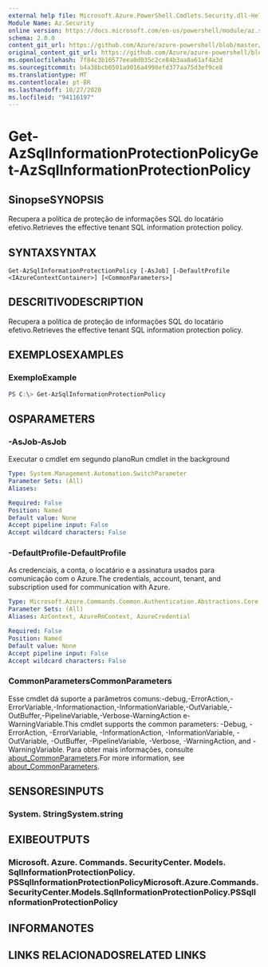 ```yaml
---
external help file: Microsoft.Azure.PowerShell.Cmdlets.Security.dll-Help.xml
Module Name: Az.Security
online version: https://docs.microsoft.com/en-us/powershell/module/az.security/Get-AzSqlInformationProtectionPolicy
schema: 2.0.0
content_git_url: https://github.com/Azure/azure-powershell/blob/master/src/Security/Security/help/Get-AzSqlInformationProtectionPolicy.md
original_content_git_url: https://github.com/Azure/azure-powershell/blob/master/src/Security/Security/help/Get-AzSqlInformationProtectionPolicy.md
ms.openlocfilehash: 7f84c3b10577eea0d035c2ce84b3aa8a61af4a3d
ms.sourcegitcommit: b4a38bcb0501a9016a4998efd377aa75d3ef9ce8
ms.translationtype: MT
ms.contentlocale: pt-BR
ms.lasthandoff: 10/27/2020
ms.locfileid: "94116197"
---
```

# <span data-ttu-id="7dd26-101">Get-AzSqlInformationProtectionPolicy</span><span class="sxs-lookup"><span data-stu-id="7dd26-101">Get-AzSqlInformationProtectionPolicy</span></span>

## <span data-ttu-id="7dd26-102">Sinopse</span><span class="sxs-lookup"><span data-stu-id="7dd26-102">SYNOPSIS</span></span>
<span data-ttu-id="7dd26-103">Recupera a política de proteção de informações SQL do locatário efetivo.</span><span class="sxs-lookup"><span data-stu-id="7dd26-103">Retrieves the effective tenant SQL information protection policy.</span></span>

## <span data-ttu-id="7dd26-104">SYNTAX</span><span class="sxs-lookup"><span data-stu-id="7dd26-104">SYNTAX</span></span>

```
Get-AzSqlInformationProtectionPolicy [-AsJob] [-DefaultProfile <IAzureContextContainer>] [<CommonParameters>]
```

## <span data-ttu-id="7dd26-105">DESCRITIVO</span><span class="sxs-lookup"><span data-stu-id="7dd26-105">DESCRIPTION</span></span>
<span data-ttu-id="7dd26-106">Recupera a política de proteção de informações SQL do locatário efetivo.</span><span class="sxs-lookup"><span data-stu-id="7dd26-106">Retrieves the effective tenant SQL information protection policy.</span></span>

## <span data-ttu-id="7dd26-107">EXEMPLOS</span><span class="sxs-lookup"><span data-stu-id="7dd26-107">EXAMPLES</span></span>

### <span data-ttu-id="7dd26-108">Exemplo</span><span class="sxs-lookup"><span data-stu-id="7dd26-108">Example</span></span>
```powershell
PS C:\> Get-AzSqlInformationProtectionPolicy
```

## <span data-ttu-id="7dd26-109">OS</span><span class="sxs-lookup"><span data-stu-id="7dd26-109">PARAMETERS</span></span>

### <span data-ttu-id="7dd26-110">-AsJob</span><span class="sxs-lookup"><span data-stu-id="7dd26-110">-AsJob</span></span>
<span data-ttu-id="7dd26-111">Executar o cmdlet em segundo plano</span><span class="sxs-lookup"><span data-stu-id="7dd26-111">Run cmdlet in the background</span></span>

```yaml
Type: System.Management.Automation.SwitchParameter
Parameter Sets: (All)
Aliases:

Required: False
Position: Named
Default value: None
Accept pipeline input: False
Accept wildcard characters: False
```

### <span data-ttu-id="7dd26-112">-DefaultProfile</span><span class="sxs-lookup"><span data-stu-id="7dd26-112">-DefaultProfile</span></span>
<span data-ttu-id="7dd26-113">As credenciais, a conta, o locatário e a assinatura usados para comunicação com o Azure.</span><span class="sxs-lookup"><span data-stu-id="7dd26-113">The credentials, account, tenant, and subscription used for communication with Azure.</span></span>

```yaml
Type: Microsoft.Azure.Commands.Common.Authentication.Abstractions.Core.IAzureContextContainer
Parameter Sets: (All)
Aliases: AzContext, AzureRmContext, AzureCredential

Required: False
Position: Named
Default value: None
Accept pipeline input: False
Accept wildcard characters: False
```

### <span data-ttu-id="7dd26-114">CommonParameters</span><span class="sxs-lookup"><span data-stu-id="7dd26-114">CommonParameters</span></span>
<span data-ttu-id="7dd26-115">Esse cmdlet dá suporte a parâmetros comuns:-debug,-ErrorAction,-ErrorVariable,-Informationaction,-InformationVariable,-OutVariable,-OutBuffer,-PipelineVariable,-Verbose-WarningAction e-WarningVariable.</span><span class="sxs-lookup"><span data-stu-id="7dd26-115">This cmdlet supports the common parameters: -Debug, -ErrorAction, -ErrorVariable, -InformationAction, -InformationVariable, -OutVariable, -OutBuffer, -PipelineVariable, -Verbose, -WarningAction, and -WarningVariable.</span></span> <span data-ttu-id="7dd26-116">Para obter mais informações, consulte [about_CommonParameters](http://go.microsoft.com/fwlink/?LinkID=113216).</span><span class="sxs-lookup"><span data-stu-id="7dd26-116">For more information, see [about_CommonParameters](http://go.microsoft.com/fwlink/?LinkID=113216).</span></span>

## <span data-ttu-id="7dd26-117">SENSORES</span><span class="sxs-lookup"><span data-stu-id="7dd26-117">INPUTS</span></span>

### <span data-ttu-id="7dd26-118">System. String</span><span class="sxs-lookup"><span data-stu-id="7dd26-118">System.string</span></span>

## <span data-ttu-id="7dd26-119">EXIBE</span><span class="sxs-lookup"><span data-stu-id="7dd26-119">OUTPUTS</span></span>

### <span data-ttu-id="7dd26-120">Microsoft. Azure. Commands. SecurityCenter. Models. SqlInformationProtectionPolicy. PSSqlInformationProtectionPolicy</span><span class="sxs-lookup"><span data-stu-id="7dd26-120">Microsoft.Azure.Commands.SecurityCenter.Models.SqlInformationProtectionPolicy.PSSqlInformationProtectionPolicy</span></span>

## <span data-ttu-id="7dd26-121">INFORMA</span><span class="sxs-lookup"><span data-stu-id="7dd26-121">NOTES</span></span>

## <span data-ttu-id="7dd26-122">LINKS RELACIONADOS</span><span class="sxs-lookup"><span data-stu-id="7dd26-122">RELATED LINKS</span></span>
